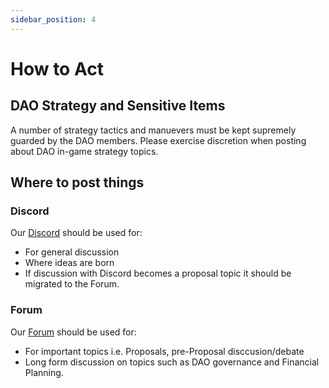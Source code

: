 ```yaml
---
sidebar_position: 4
---
```


# How to Act

## DAO Strategy and Sensitive Items

A number of strategy tactics and manuevers must be kept supremely guarded by the DAO members. Please exercise discretion when posting about DAO in-game strategy topics.

## Where to post things

### Discord

Our [Discord](https://discord.gg/rds6NYG6XM) should be used for:

- For general discussion
- Where ideas are born
- If discussion with Discord becomes a proposal topic it should be migrated to the Forum.

### Forum

Our [Forum](https://forum.daohaus.club/c/msg/175) should be used for:

- For important topics i.e. Proposals, pre-Proposal disccusion/debate
- Long form discussion on topics such as DAO governance and Financial Planning.
